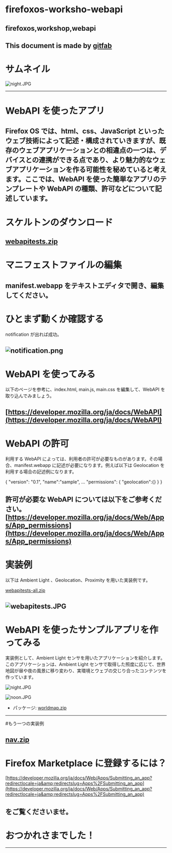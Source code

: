 # firefoxos-worksho-webapi
## firefoxos,workshop,webapi
This document is made by [gitfab](http://gitfab.org)
---
# サムネイル
![night.JPG](https://raw.github.com/dadaa/firefoxos-worksho-webapi/master/gitfab/resources/night.JPG)

---
# WebAPI を使ったアプリ
Firefox OS では、html、css、JavaScript といったウェブ技術によって記述・構成されていきますが、既存のウェブアプリケーションとの相違点の一つは、デバイスとの連携ができる点であり、より魅力的なウェブアプリケーションを作る可能性を秘めていると考えます。ここでは、WebAPI を使った簡単なアプリのテンプレートや WebAPI の種類、許可などについて記述しています。
---
# スケルトンのダウンロード


[webapitests.zip](https://raw.github.com/dadaa/firefoxos-worksho-webapi/master/gitfab/resources/webapitests.zip)
---
# マニフェストファイルの編集
manifest.webapp をテキストエディタで開き、編集してください。
---
# ひとまず動くか確認する
notification が出れば成功。

![notification.png](https://raw.github.com/dadaa/firefoxos-worksho-webapi/master/gitfab/resources/notification.png)
---
# WebAPI を使ってみる
以下のページを参考に、index.html, main.js, main.css を編集して、WebAPI を取り込んでみましょう。

[https://developer.mozilla.org/ja/docs/WebAPI](https://developer.mozilla.org/ja/docs/WebAPI)
---
# WebAPI の許可
利用する WebAPI によっては、利用者の許可が必要なものがあります。その場合、manifest.webapp に記述が必要になります。例えば以下は Geolocation を利用する場合の記述例になります。

{ 
  "version": "0.1",
  "name":"sample",
...
  "permissions": {
    "geolocation":{}
  }
}


許可が必要な WebAPI については以下をご参考ください。
[https://developer.mozilla.org/ja/docs/Web/Apps/App_permissions](https://developer.mozilla.org/ja/docs/Web/Apps/App_permissions)
---
# 実装例
以下は Ambient Light 、Geolocation、Proximity を用いた実装例です。

[webapitests-all.zip](https://raw.github.com/dadaa/firefoxos-worksho-webapi/master/gitfab/resources/webapitests-all.zip)

![webapitests.JPG](https://raw.github.com/dadaa/firefoxos-worksho-webapi/master/gitfab/resources/webapitests.JPG)
---
# WebAPI を使ったサンプルアプリを作ってみる
実装例として、Ambient Light センサを用いたアプリケーションを紹介します。このアプリケーションは、Ambient Light センサで取得した照度に応じて、世界地図が昼や夜の風景に移り変わり、実環境とウェブの交じり合ったコンテンツを作っています。

![night.JPG](https://raw.github.com/dadaa/firefoxos-worksho-webapi/master/gitfab/resources/night.JPG)

![noon.JPG](https://raw.github.com/dadaa/firefoxos-worksho-webapi/master/gitfab/resources/noon.JPG)

* パッケージ: [worldmap.zip](https://raw.github.com/dadaa/firefoxos-worksho-webapi/master/gitfab/resources/worldmap.zip)
---
#もう一つの実装例


[nav.zip](https://raw.github.com/dadaa/firefoxos-worksho-webapi/master/gitfab/resources/nav.zip)
---
# Firefox Marketplace に登録するには？
[https://developer.mozilla.org/ja/docs/Web/Apps/Submitting_an_app?redirectlocale=ja&amp;redirectslug=Apps%2FSubmitting_an_app](https://developer.mozilla.org/ja/docs/Web/Apps/Submitting_an_app?redirectlocale=ja&amp;redirectslug=Apps%2FSubmitting_an_app)

をご覧くださいませ。
---
# おつかれさまでした！
---
